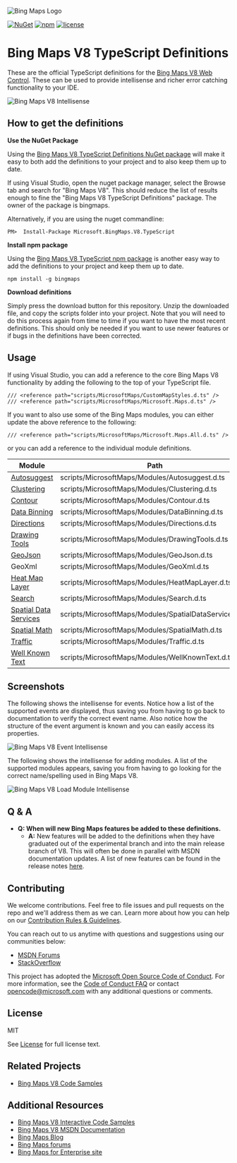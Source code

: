 ![Bing Maps Logo](images/BingMapsLogoTeal.png) 

[![NuGet](https://img.shields.io/badge/NuGet-1.0.14-blue.svg)](https://www.nuget.org/packages/Microsoft.BingMaps.V8.TypeScript/)
[![npm](https://img.shields.io/badge/npm-1.0.14-red.svg)](https://www.npmjs.com/package/bingmaps)
[![license](https://img.shields.io/badge/license-MIT-yellow.svg)](LICENSE.md)

# Bing Maps V8 TypeScript Definitions #

These are the official TypeScript definitions for the [Bing Maps V8 Web Control](https://msdn.microsoft.com/en-US/library/mt712542.aspx). These can be used to provide intellisense and richer error catching functionality to your IDE.

![Bing Maps V8 Intellisense](images/V8Intellisense.gif "Bing Maps V8 Intellisense")

## How to get the definitions ##

**Use the NuGet Package**

Using the [Bing Maps V8 TypeScript Definitions NuGet package](https://www.nuget.org/packages/Microsoft.BingMaps.V8.TypeScript/) will make it easy to both add the definitions to your project and to also keep them up to date. 

If using Visual Studio, open the nuget package manager, select the Browse tab and search for "Bing Maps V8". This should reduce the list of results enough to fine the "Bing Maps V8 TypeScript Definitions" package. The owner of the package is bingmaps.

Alternatively, if you are using the nuget commandline:

```
PM>  Install-Package Microsoft.BingMaps.V8.TypeScript
```

**Install npm package**

Using the [Bing Maps V8 TypeScript npm package](https://www.npmjs.com/package/bingmaps) is another easy way to add the definitions to your project and keep them up to date. 

```
npm install -g bingmaps
```

**Download definitions**

Simply press the download button for this repository. Unzip the downloaded file, and copy the scripts folder into your project. Note that you will need to do this process again from time to time if you want to have the most recent definitions. This should only be needed if you want to use newer features or if bugs in the definitions have been corrected.

## Usage ##

If using Visual Studio, you can add a reference to the core Bing Maps V8 functionality by adding the following to the top of your TypeScript file. 

```
/// <reference path="scripts/MicrosoftMaps/CustomMapStyles.d.ts" />
/// <reference path="scripts/MicrosoftMaps/Microsoft.Maps.d.ts" />
```
If you want to also use some of the Bing Maps modules, you can either update the above reference to the following:

```
/// <reference path="scripts/MicrosoftMaps/Microsoft.Maps.All.d.ts" />
```

or you can add a reference to the individual module definitions.

| Module                                                                          | Path                                                     |
|---------------------------------------------------------------------------------|----------------------------------------------------------|
| [Autosuggest](https://msdn.microsoft.com/en-us/library/mt712650.aspx)           | scripts/MicrosoftMaps/Modules/Autosuggest.d.ts           |
| [Clustering](https://msdn.microsoft.com/en-us/library/mt712807.aspx)            | scripts/MicrosoftMaps/Modules/Clustering.d.ts            |
| [Contour](https://msdn.microsoft.com/en-us/library/mt786479.aspx) | scripts/MicrosoftMaps/Modules/Contour.d.ts |
| [Data Binning](https://msdn.microsoft.com/en-us/library/mt743067.aspx) | scripts/MicrosoftMaps/Modules/DataBinning.d.ts |
| [Directions](https://msdn.microsoft.com/en-US/library/mt748655.aspx)            | scripts/MicrosoftMaps/Modules/Directions.d.ts            |
| [Drawing Tools](https://msdn.microsoft.com/en-us/library/mt750543.aspx)         | scripts/MicrosoftMaps/Modules/DrawingTools.d.ts          |
| [GeoJson](https://msdn.microsoft.com/en-us/library/mt712806.aspx)               | scripts/MicrosoftMaps/Modules/GeoJson.d.ts               |
| GeoXml              | scripts/MicrosoftMaps/Modules/GeoXml.d.ts               |
| [Heat Map Layer](https://msdn.microsoft.com/en-us/library/mt712868.aspx)        | scripts/MicrosoftMaps/Modules/HeatMapLayer.d.ts          |
| [Search](https://msdn.microsoft.com/en-us/library/mt712846.aspx)                | scripts/MicrosoftMaps/Modules/Search.d.ts                |
| [Spatial Data Services](https://msdn.microsoft.com/en-us/library/mt712849.aspx) | scripts/MicrosoftMaps/Modules/SpatialDataServices.d.ts   |
| [Spatial Math](https://msdn.microsoft.com/en-us/library/mt712834.aspx)          | scripts/MicrosoftMaps/Modules/SpatialMath.d.ts           |
| [Traffic](https://msdn.microsoft.com/en-us/library/mt712860.aspx)               | scripts/MicrosoftMaps/Modules/Traffic.d.ts               |
| [Well Known Text](https://msdn.microsoft.com/en-us/library/mt712880.aspx)       | scripts/MicrosoftMaps/Modules/WellKnownText.d.ts         |

## Screenshots ##

The following shows the intellisense for events. Notice how a list of the supported events are displayed, thus saving you from having to go back to documentation to verify the correct event name. Also notice how the structure of the event argument is known and you can easily access its properties.

![Bing Maps V8 Event Intellisense](images/V8EventIntellisense.gif "Bing Maps V8 Event Intellisense")

The following shows the intellisense for adding modules. A list of the supported modules appears, saving you from having to go looking for the correct name/spelling used in Bing Maps V8.

![Bing Maps V8 Load Module Intellisense](images/V8LoadModuleIntellisense.gif "Bing Maps V8 Load Module Intellisense")

## Q & A ##

- **Q: When will new Bing Maps features be added to these definitions.**
  - **A:** New features will be added to the definitions when they have graduated out of the experimental branch and into the main release branch of V8. This will often be done in parallel with MSDN documentation updates. A list of new features can be found in the release notes [here](https://msdn.microsoft.com/en-US/library/mt770019.aspx).

## Contributing ##

We welcome contributions. Feel free to file issues and pull requests on the repo and we'll address them as we can. Learn more about how you can help on our [Contribution Rules & Guidelines](CONTRIBUTING.md). 

You can reach out to us anytime with questions and suggestions using our communities below:
* [MSDN Forums](https://social.msdn.microsoft.com/Forums/en-US/home?forum=bingmapsajax&filter=alltypes&sort=lastpostdesc)
* [StackOverflow](http://stackoverflow.com/questions/tagged/bing-maps)

This project has adopted the [Microsoft Open Source Code of Conduct](https://opensource.microsoft.com/codeofconduct/). For more information, see the [Code of Conduct FAQ](https://opensource.microsoft.com/codeofconduct/faq/) or contact [opencode@microsoft.com](mailto:opencode@microsoft.com) with any additional questions or comments.

## License ##

MIT
 
See [License](LICENSE.md) for full license text.

## Related Projects ##

* [Bing Maps V8 Code Samples](https://github.com/Microsoft/BingMapsV8CodeSamples)

## Additional Resources ##

* [Bing Maps V8 Interactive Code Samples](http://www.bing.com/api/maps/sdk/mapcontrol/isdk)
* [Bing Maps V8 MSDN Documentation](https://msdn.microsoft.com/en-us/library/mt712542.aspx)
* [Bing Maps Blog](http://blogs.bing.com/maps)
* [Bing Maps forums](https://social.msdn.microsoft.com/Forums/en-US/home?forum=bingmapsajax&filter=alltypes&sort=lastpostdesc)
* [Bing Maps for Enterprise site](https://www.microsoft.com/maps/)

